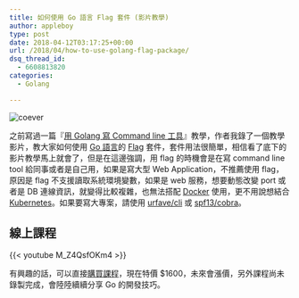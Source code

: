 ```yaml
---
title: 如何使用 Go 語言 Flag 套件 (影片教學)
author: appleboy
type: post
date: 2018-04-12T03:17:25+00:00
url: /2018/04/how-to-use-golang-flag-package/
dsq_thread_id:
  - 6608813820
categories:
  - Golang

---
```

![coever](https://i1.wp.com/farm2.staticflickr.com/1622/24407557644_36087ca6de.jpg)

之前寫過一篇『[用 Golang 寫 Command line 工具][2]』教學，作者我錄了一個教學影片，教大家如何使用 [Go 語言][3]的 [Flag][4] 套件，套件用法很簡單，相信看了底下的影片教學馬上就會了，但是在這邊強調，用 flag 的時機會是在寫 command line tool 給同事或者是自己用，如果是寫大型 Web Application，不推薦使用 flag，原因是 flag 不支援讀取系統環境變數，如果是 web 服務，想要動態改變 port 或者是 DB 連線資訊，就變得比較複雜，也無法搭配 [Docker][5] 使用，更不用說想結合 [Kubernetes][6]。如果要寫大專案，請使用 [urfave/cli][7] 或 [spf13/cobra][8]。

<!--more-->
## 線上課程

{{< youtube M_Z4QsfOKm4 >}}

有興趣的話，可以直接[購買課程][9]，現在特價 $1600，未來會漲價，另外課程尚未錄製完成，會陸陸續續分享 Go 的開發技巧。

[2]: https://blog.wu-boy.com/2017/02/write-command-line-in-golang/
[3]: https://golang.org
[4]: https://golang.org/pkg/flag/
[5]: https://www.docker.com/
[6]: https://kubernetes.io/
[7]: https://github.com/urfave/cli
[8]: https://github.com/spf13/cobra
[9]: https://www.udemy.com/golang-fight/?couponCode=GOLANG-INTRO
